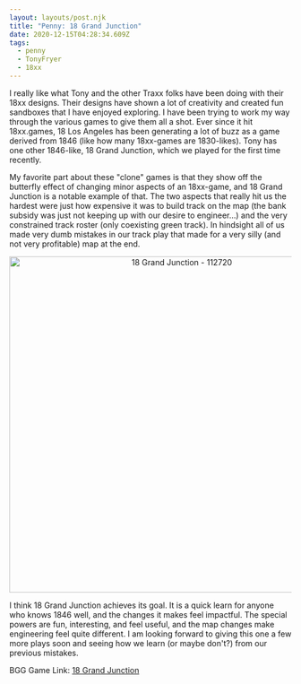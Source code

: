 ```yaml
---
layout: layouts/post.njk
title: "Penny: 18 Grand Junction"
date: 2020-12-15T04:28:34.609Z
tags:
  - penny
  - TonyFryer
  - 18xx
---
```

I really like what Tony and the other Traxx folks have been doing with their 18xx designs. Their designs have shown a lot of creativity and created fun sandboxes that I have enjoyed exploring. I have been trying to work my way through the various games to give them all a shot. Ever since it hit 18xx.games, 18 Los Angeles has been generating a lot of buzz as a game derived from 1846 (like how many 18xx-games are 1830-likes). Tony has one other 1846-like, 18 Grand Junction, which we played for the first time recently.

My favorite part about these "clone" games is that they show off the butterfly effect of changing minor aspects of an 18xx-game, and 18 Grand Junction is a notable example of that. The two aspects that really hit us the hardest were just how expensive it was to build track on the map (the bank subsidy was just not keeping up with our desire to engineer...) and the very constrained track roster (only coexisting green track). In hindsight all of us made very dumb mistakes in our track play that made for a very silly (and not very profitable) map at the end.

<p align="center"><img src="/images/18grandjunction-112720.jpg" alt="18 Grand Junction - 112720" width="600"></p>

I think 18 Grand Junction achieves its goal. It is a quick learn for anyone who knows 1846 well, and the changes it makes feel impactful. The special powers are fun, interesting, and feel useful, and the map changes make engineering feel quite different. I am looking forward to giving this one a few more plays soon and seeing how we learn (or maybe don't?) from our previous mistakes.

BGG Game Link: [18 Grand Junction](https://boardgamegeek.com/boardgameexpansion/306258/18-grand-junction)